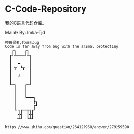# C-Code-Repository

我的C语言代码仓库。

Mainly By: Imba-Tjd

```text
神兽保佑,代码无bug
Code is far away from bug with the animal protecting
   ┏┓    ┏┓
  ┏┛┻━━━━┛┻┓
  ┃        ┃
  ┃   ━    ┃
  ┃ ┳┛ ┗┳  ┃
  ┃        ┃
  ┃   ┻    ┃
  ┃        ┃
  ┗━┓    ┏━┛
    ┃    ┃
    ┃    ┃
    ┃    ┗━━━┓
    ┃        ┣┓
    ┃        ┏┛
    ┗┓┓┏━━┳┓┏┛
     ┃┫┫  ┃┫┫
     ┗┻┛  ┗┻┛

https://www.zhihu.com/question/264125960/answer/279259590
```
